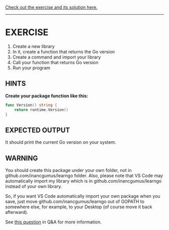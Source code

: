 [Check out the exercise and its solution here.](https://github.com/inancgumus/learngo/tree/master/05-write-your-first-library-package/exercise)

---

# EXERCISE
1. Create a new library
2. In it, create a function that returns the Go version
3. Create a command and import your library
4. Call your function that returns Go version
5. Run your program

## HINTS
**Create your package function like this:**

```go
func Version() string {
    return runtime.Version()
}
```

## EXPECTED OUTPUT
It should print the current Go version on your system.

## WARNING

You should create this package under your own folder, not in 
github.com/inancgumus/learngo folder. Also, please note that VS Code 
may automatically import my library which is in 
github.com/inancgumus/learngo instead of your own library.

So, if you want VS Code automatically import your own package when 
you save, just move github.com/inancgumus/learngo out of GOPATH to 
somewhere else, for example, to your 
Desktop (of course move it back afterward).

See [this question](https://www.udemy.com/learn-go-the-complete-bootcamp-course-golang/learn/v4/questions/5518190) 
in Q&A for more information.